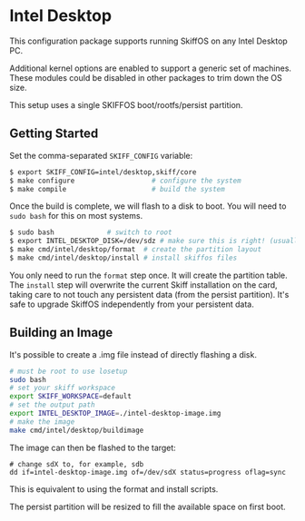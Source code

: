 # Intel Desktop

This configuration package supports running SkiffOS on any Intel Desktop PC.

Additional kernel options are enabled to support a generic set of machines.
These modules could be disabled in other packages to trim down the OS size.

This setup uses a single SKIFFOS boot/rootfs/persist partition.

## Getting Started

Set the comma-separated `SKIFF_CONFIG` variable:

```sh
$ export SKIFF_CONFIG=intel/desktop,skiff/core
$ make configure                   # configure the system
$ make compile                     # build the system
```

Once the build is complete, we will flash to a disk to boot. You will need to
`sudo bash` for this on most systems.

```sh
$ sudo bash             # switch to root
$ export INTEL_DESKTOP_DISK=/dev/sdz # make sure this is right! (usually sdb)
$ make cmd/intel/desktop/format  # create the partition layout
$ make cmd/intel/desktop/install # install skiffos files
```

You only need to run the `format` step once. It will create the partition table.
The `install` step will overwrite the current Skiff installation on the card,
taking care to not touch any persistent data (from the persist partition). It's
safe to upgrade SkiffOS independently from your persistent data.

## Building an Image

It's possible to create a .img file instead of directly flashing a disk.

```sh
# must be root to use losetup
sudo bash
# set your skiff workspace
export SKIFF_WORKSPACE=default
# set the output path
export INTEL_DESKTOP_IMAGE=./intel-desktop-image.img
# make the image
make cmd/intel/desktop/buildimage
```

The image can then be flashed to the target:

```
# change sdX to, for example, sdb
dd if=intel-desktop-image.img of=/dev/sdX status=progress oflag=sync
```

This is equivalent to using the format and install scripts.

The persist partition will be resized to fill the available space on first boot.
